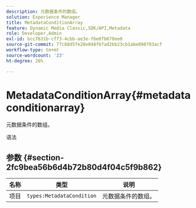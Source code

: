 ```yaml
---
description: 元数据条件的数组。
solution: Experience Manager
title: MetadataConditionArray
feature: Dynamic Media Classic,SDK/API,Metadata
role: Developer,Admin
exl-id: bcc7631b-cff3-4cbb-ae3e-f6e0fb670ee0
source-git-commit: 77c88d5fe20e048f6fad2bb23cb1abe090793acf
workflow-type: tm+mt
source-wordcount: '23'
ht-degree: 26%

---
```


# MetadataConditionArray{#metadataconditionarray}

元数据条件的数组。

语法

## 参数 {#section-2fc9bea56b6d4b72b80d4f04c5f9b862}

| 名称 | 类型 | 说明 |
|---|---|---|
| 项目 | `types:MetadataCondition` | 元数据条件的数组。 |
